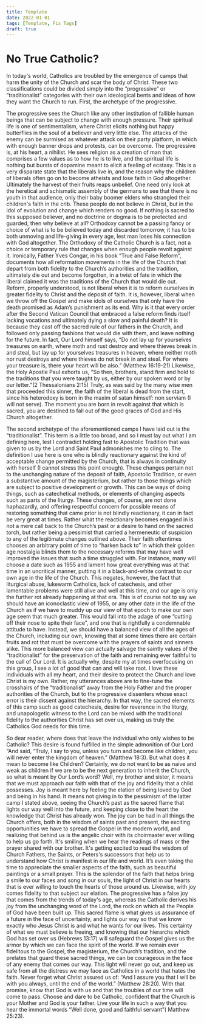 ```yaml
---
title: Template
date: 2022-01-01
tags: [Template, Fix Tags]
draft: true
---
```


# No True Catholic?
In today's world, Catholics are troubled by the emergence of camps that harm the unity of the Church and scar the body of Christ. These two classifications could be divided simply into the “progressive” or “traditionalist” categories with their own ideological bents and ideas of how they want the Church to run. First, the archetype of the progressive. 

The progressive sees the Church like any other institution of fallible human beings that can be subject to change with enough pressure. Their spiritual life is one of sentimentalism, where Christ elicits nothing but happy butterflies in the soul of a believer and very little else. The attacks of the enemy can be surmised as whatever attack on their party platform, in which with enough banner drops and protests, can be overcome. The progressive is, at his heart, a nihilist. He sees religion as a creation of man that comprises a few values as to how he is to live, and the spiritual life is nothing but bursts of dopamine meant to elicit a feeling of ecstasy. This is a very disparate state that the liberals live in, and the reason why the children of liberals often go on to become atheists and lose faith in God altogether. Ultimately the harvest of their fruits reaps unbelief. One need only look at the heretical and schismatic assembly of the germans to see that there is no youth in that audience, only their baby boomer elders who strangled their children's faith in the crib. These people do not believe in Christ, but in the idol of evolution and change which renders no good.  If nothing is sacred to this supposed believer, and no doctrine or dogma is to be protected and guarded, then why believe at all? Orthodoxy cannot be a passing fancy or choice of what is to be believed today and discarded tomorrow, it has to be both unmoving and life-giving in every age, lest man loses his connection with God altogether. The Orthodoxy of the Catholic Church is a fact, not a choice or temporary rule that changes when enough people revolt against it. Ironically, Father Yves Congar, in his book “True and False Reform”, documents how all reformation movements in the life of the Church that depart from both fidelity to the Church’s authorities and the tradition, ultimately die out and become forgotten, in a twist of fate in which the liberal claimed it was the traditions of the Church that would die out. Reform, properly understood, is not liberal when it is to reform ourselves in greater fidelity to Christ and the deposit of faith. It is, however, liberal when we throw off the Gospel and make idols of ourselves that only have the death promised as Adam’s punishment as its end. Why is it that every order after the Second Vatican Council that embraced a false reform finds itself lacking vocations and ultimately dying a slow and painful death? It is because they cast off the sacred rule of our fathers in the Church, and followed only passing fashions that would die with them, and leave nothing for the future. In fact, Our Lord himself says, “Do not lay up for yourselves treasures on earth, where moth and rust destroy and where thieves break in and steal, but lay up for yourselves treasures in heaven, where neither moth nor rust destroys and where thieves do not break in and steal. For where your treasure is, there your heart will be also.” (Matthew 16:19-21) Likewise, the Holy Apostle Paul exhorts us, “So then, brothers, stand firm and hold to the traditions that you were taught by us, either by our spoken word or by our letter.”(2 Thessalonians 2:15) Truly, as was said by the many wise men that proceeded this sinner, the faith of the liberal is dead from the start, since his heterodoxy is born in the maxim of satan himself: non serviam (I will not serve). The moment you are born in revolt against that which is sacred, you are destined to fall out of the good graces of God and His Church altogether. 

The second archetype of the aforementioned camps I have laid out is the “traditionalist”. This term is a little too broad, and so I must lay out what I am defining here, lest I contradict holding fast to Apostolic Tradition that was given to us by the Lord and Saint Paul admonishes me to cling to. The definition I use here is one who is blindly reactionary against the kind of acceptable change permitted by the Church, that is always in continuity with herself (I cannot stress this point enough). These changes pertain not to the unchanging nature of the deposit of faith, Apostolic Tradition, or even a substantive amount of the magisterium, but rather to those things which are subject to positive development or growth. This can be ways of doing things, such as catechetical methods, or elements of changing aspects such as parts of the liturgy. These changes, of course, are not done haphazardly, and offering respectful concern for possible means of restoring something that came prior is not blindly reactionary, it can in fact be very great at times. Rather what the reactionary becomes engaged in is not a mere call back to the Church’s past or a desire to hand on the sacred torch, but rather being a pessimist that carried a hermeneutic of suspicion to any of the legitimate changes outlined above. Their faith oftentimes chooses an arbitrary point of time to “harken back to” in which their golden age nostalgia blinds them to the necessary reforms that may have well improved the issues that such a time struggled with. For instance, many will choose a date such as 1955 and lament how great everything was at that time in an uncritical manner, putting it in a black-and-white contrast to our own age in the life of the Church. This negates, however, the fact that liturgical abuse, lukewarm Catholics, lack of catechesis, and other lamentable problems were still alive and well at this time, and our age is only the further rot already happening at that era. This is of course not to say we should have an iconoclastic view of 1955, or any other date in the life of the Church as if we have to muddy up our view of that epoch to make our own age seem that much greater. This would fall into the adage of one “cutting off their nose to spite their face”, and one that is rightfully a condemnable attitude to have. Instead, we should have a balanced view of all the ages of the Church, including our own, knowing that at some times there are certain fruits and rot that must be overcome with the prayers of saints and sinners alike. This more balanced view can actually salvage the saintly values of the “traditionalist” for the preservation of the faith and remaining ever faithful to the call of Our Lord. It is actually why, despite my at times overfocusing on this group, I see a lot of good that can and will take root. I love these individuals with all my heart, and their desire to protect the Church and love Christ is my own. Rather, my utterances above are to fine-tune the crosshairs of the “traditionalist” away from the Holy Father and the proper authorities of the Church, but to the progressive dissenters whose exact error is their dissent against the hierarchy. In that way, the sacred elements of this camp such as good catechesis, desire for reverence in the liturgy, and unapologetic witness to the Lord can be mixed with the traditional fidelity to the authorities Christ has set over us, making us truly the Catholics God needs for this time. 

So dear reader, where does that leave the individual who only wishes to be Catholic? This desire is found fulfilled in the simple admonition of Our Lord “And said, “Truly, I say to you, unless you turn and become like children, you will never enter the kingdom of heaven.” (Matthew 18:3). But what does it mean to become like Children? Certainly, we do not want to be as naive and weak as children if we are to be the next generation to inherit the Church, so what is meant by Our Lord’s word? Well, my brother and sister, it means that we must approach our faith with that of the joy and fidelity that a child possesses. Joy is meant here by feeling the elation of being loved by God and being in his hand. It means not giving in to the pessimism of the latter camp I stated above, seeing the Church’s past as the sacred flame that lights our way well into the future, and keeping close to the heart the knowledge that Christ has already won. The joy can be had in all things the Church offers, both in the wisdom of saints past and present, the exciting opportunities we have to spread the Gospel in the modern world, and realizing that behind us is the angelic choir with its choirmaster ever willing to help us go forth. It's smiling when we hear the readings of mass or the prayer shared with our brother. It's getting excited to read the wisdom of Church Fathers, the Saints, or Peters's successors that help us to understand how Christ is manifest in our life and world. It’s even taking the time to appreciate the smaller aspects of the faith, such as beautiful paintings or a small prayer. This is the splendor of the faith that helps bring a smile to our faces and song in our souls, the light of Christ in our hearts that is ever willing to touch the hearts of those around us. Likewise, with joy comes fidelity to that subject our elation. The progressive has a false joy that comes from the trends of today's age, whereas the Catholic derives his joy from the unchanging word of the Lord, the rock on which all the People of God have been built up. This sacred flame is what gives us assurance of a future in the face of uncertainty, and lights our way so that we know exactly who Jesus Christ is and what he wants for our lives. This certainty of what we must believe is freeing, and knowing that our hierarchs which God has set over us (Hebrews 13:17) will safeguard the Gospel gives us the armor by which we can face the spirit of the world. If we remain ever fidelitous to the Gospel, the magisterium, the Church’s tradition, and the prelates that guard these sacred things, we can be courageous in the face of any enemy that comes our way. This light will never go out, and keep us safe from all the distress we may face as Catholics in a world that hates the faith. Never forget what Christ assured us of: “And I assure you that I will be with you always, until the end of the world.” (Matthew 28:20). With that promise, know that God is with us and that the troubles of our time will come to pass. Choose and dare to be Catholic, confident that the Church is your Mother and God is your father. Live your life in such a way that you hear the immortal words “Well done, good and faithful servant”( Matthew 25:23).

